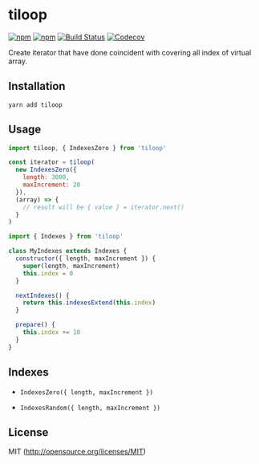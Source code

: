 # tiloop

[![npm](https://img.shields.io/npm/v/tiloop.svg?style=flat-square)](https://www.npmjs.com/package/tiloop)
[![npm](https://img.shields.io/npm/dm/tiloop.svg?style=flat-square)](https://www.npmjs.com/package/tiloop)
[![Build Status](https://img.shields.io/travis/kthjm/tiloop.svg?style=flat-square)](https://travis-ci.org/kthjm/tiloop)
[![Codecov](https://img.shields.io/codecov/c/github/kthjm/tiloop.svg?style=flat-square)](https://codecov.io/gh/kthjm/tiloop)

Create iterator that have done coincident with covering all index of virtual array.

## Installation
```shell
yarn add tiloop
```

## Usage
```js
import tiloop, { IndexesZero } from 'tiloop'

const iterator = tiloop(
  new IndexesZero({
    length: 3000,
    maxIncrement: 20
  }),
  (array) => {
    // result will be { value } = iterator.next()
  }
)
```

```js
import { Indexes } from 'tiloop'

class MyIndexes extends Indexes {
  constructor({ length, maxIncrement }) {
    super(length, maxIncrement)
    this.index = 0
  }

  nextIndexes() {
    return this.indexesExtend(this.index)
  }

  prepare() {
    this.index += 10
  }
}
```

## Indexes
- `IndexesZero({ length, maxIncrement })`

- `IndexesRandom({ length, maxIncrement })`

## License
MIT (http://opensource.org/licenses/MIT)